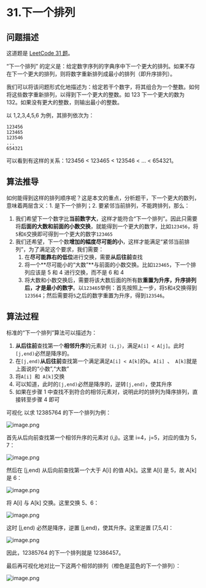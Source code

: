 # 31.下一个排列

## 问题描述

这道题是 [LeetCode 31 题](https://leetcode-cn.com/problems/next-permutation/)。

“下一个排列” 的定义是：给定数字序列的字典序中下一个更大的排列。如果不存在下一个更大的排列，则将数字重新排列成最小的排列（即升序排列）。

我们可以将该问题形式化地描述为：给定若干个数字，将其组合为一个整数。如何将这些数字重新排列，以得到下一个更大的整数。如 123 下一个更大的数为 132。如果没有更大的整数，则输出最小的整数。

以 1,2,3,4,5,6 为例，其排列依次为：

```
123456
123465
123546
...
654321
```

可以看到有这样的关系：123456 < 123465 < 123546 < ... < 654321。

## 算法推导

如何能得到这样的排列顺序呢？这是本文的重点，分析题干，下一个更大的数列，意味着两层含义：1. 是下一个排列；2. 要紧邻当前排列，不能跨排列，那么：

1. 我们希望下一个数字比**当前数字大**，这样才能符合“下一个排列”。因此只需要将**后面的大数和前面的小数交换**，就能得到一个更大的数字，比如`123456`，将`5`和`6`交换即可得到一个更大的数字`123465`
2. 我们还希望，下一个数**增加的幅度尽可能的小**，这样才能满足“紧邻当前排列”，为了满足这个要求，我们需要：
   1. 在**尽可能靠右的低位**进行交换，需要**从后往前**查找
   2. 将一个**尽可能小的“大数”**与前面的小数交换。比如`123465`，下一个排列应该是 5 和 4 进行交换，而不是 6 和 4
   3. 将大数和小数交换后，需要将该大数后面的所有数**重置为升序，升序排列后，才是最小的数字**。以`123465`举例：首先按照上一步，将`5`和`4`交换得到 `123564`；然后需要将`5`之后的数字重置为升序，得到`123546`。

## 算法过程

标准的“下一个排列”算法可以描述为：

1. **从后往前**查找第一个**相邻升序**的元素对`（i,j）`，满足`A[i] < A[j]`。此时`[j,end)`必然是降序的。
2. 在`[j,end)`**从后往前**查找第一个满足满足`A[i] < A[k]`的`k`。`A[i] `、` A[k]`就是上面说的“小数”,“大数”
3. 将`A[i] `和` A[k]`交换
4. 可以知道，此时的`[j,end)`必然是降序的，逆转`[j,end)`，使其升序
5. 如果在步骤 1 中查找不到符合的相邻元素对，说明此时的排列为降序排列，直接转至步骤 4 即可

可视化
以求 12385764 的下一个排列为例：

![image.png](https://brodychen.store/myImg/2022-02-17-113838.png)

首先从后向前查找第一个相邻升序的元素对 (i,j)。这里 i=4，j=5，对应的值为 5，7：

![image.png](https://brodychen.store/myImg/2022-02-17-113848.png)

然后在 [j,end) 从后向前查找第一个大于 A[i] 的值 A[k]。这里 A[i] 是 5，故 A[k] 是 6：

![image.png](https://brodychen.store/myImg/2022-02-17-113859.png)

将 A[i] 与 A[k] 交换。这里交换 5、6：

![image.png](https://brodychen.store/myImg/2022-02-17-113908.png)

这时 [j,end) 必然是降序，逆置 [j,end)，使其升序。这里逆置 [7,5,4]：

![image.png](https://brodychen.store/myImg/2022-02-17-113923.png)


因此，12385764 的下一个排列就是 12386457。

最后再可视化地对比一下这两个相邻的排列（橙色是蓝色的下一个排列）：

![image.png](https://brodychen.store/myImg/2022-02-17-113941.png)

